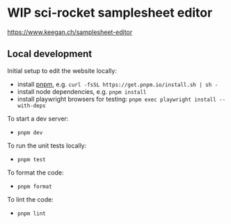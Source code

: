 # WIP sci-rocket samplesheet editor

https://www.keegan.ch/samplesheet-editor

## Local development

Initial setup to edit the website locally:

- install [pnpm](https://pnpm.io/installation), e.g. `curl -fsSL https://get.pnpm.io/install.sh | sh -`
- install node dependencies, e.g. `pnpm install`
- install playwright browsers for testing: `pnpm exec playwright install --with-deps`

To start a dev server:

- `pnpm dev`

To run the unit tests locally:

- `pnpm test`

To format the code:
 
- `pnpm format`

To lint the code:

- `pnpm lint`
